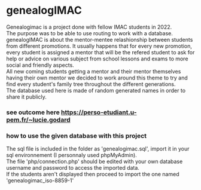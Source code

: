 # genealogIMAC

Genealogimac is a project done with fellow IMAC students in 2022.   
The purpose was to be able to use routing to work with a database.  
genealogIMAC is about the mentor-mentee relashionship between students from different promotions. It usually happens that for every new promotion, every student is assigned a mentor that will be the refered student to ask for help or advice on various subject from school lessons and exams to more social and friendly aspects.  
All new coming students getting a mentor and their mentor themselves having their own mentor we decided to work around this theme to try and find every student's family tree throughout the different generations.  
The database used here is made of random generated names in order to share it publicly.  

### see outcome here https://perso-etudiant.u-pem.fr/~lucie.godard

### how to use the given database with this project 

The sql file is included in the folder as 'genealogimac.sql', import it in your sql environnement (I personnaly used phpMyAdmin).  
The file 'php/connection.php' should be edited with your own database username and password to access the imported data.  
If the students aren't displayed then proceed to import the one named 'genealogimac_iso-8859-1'   


